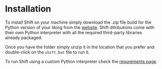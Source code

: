 # Installation

To install Shift on your machine simply download the .zip file build for the Python version of your liking from the [website](https://https://www.inbibo.co.uk/shift). Shift ditributions come with their own Python interpreter with all the required third-party libraries already packaged.

Once you have the folder simply unzip it in the location that you prefer and double-click on the `shift.bat` file to run it.

To run Shift using a custom Python interpreter check the [requrements page](requirements.md).  
